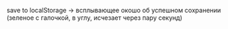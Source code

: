 save to localStorage -> всплывающее окошо об успешном сохранении (зеленое с галочкой, в углу, исчезает через пару секунд)